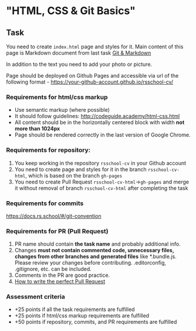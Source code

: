 # "HTML, CSS & Git Basics"

## Task
You need to create `index.html` page and styles for it.
Main content of this page is Markdown document from last task [Git & Markdown](git-markdown.md)

In addition to the text you need to add your photo or picture.

Page should be deployed on Github Pages and accessible via url of the following format - 
https://your-github-account.github.io/rsschool-cv/

### Requirements for html/css markup
- Use semantic markup (where possible)
- It should follow guidelines: http://codeguide.academy/html-css.html
- All content should be in the horizontally centered block with width **not more than 1024px**
- Page should be rendered correctly in the last version of Google Chrome.

### Requirements for repository: 
1. You keep working in the repository `rsschool-cv` in your Github account
2. You need to create page and styles for it in the branch `rsschool-cv-html`,
which is based on the branch `gh-pages`
3. You need to create Pull Request `rsschool-cv-html`->`gh-pages` and merge it without removal of branch `rsschool-cv-html` after completing the task

### Requirements for commits
https://docs.rs.school/#/git-convention

### Requirements for PR (Pull Request)
1. PR name should contain **the task name** and probably additional info.
2. Changes **must not contain commented code, unnecessary files, changes from other branches and generated files** like *.bundle.js. Please review your changes before contributing. .editorconfig, .gitignore, etc. can be included.
3. Comments in the PR are good practice.
4. [How to write the perfect Pull Request](https://github.com/blog/1943-how-to-write-the-perfect-pull-request)

### Assessment criteria
- +25 points if all the task requirements are fulfilled
- +25 points if html/css markup requirements are fulfilled
- +50 points if repository, commits, and PR requirements are fulfilled
